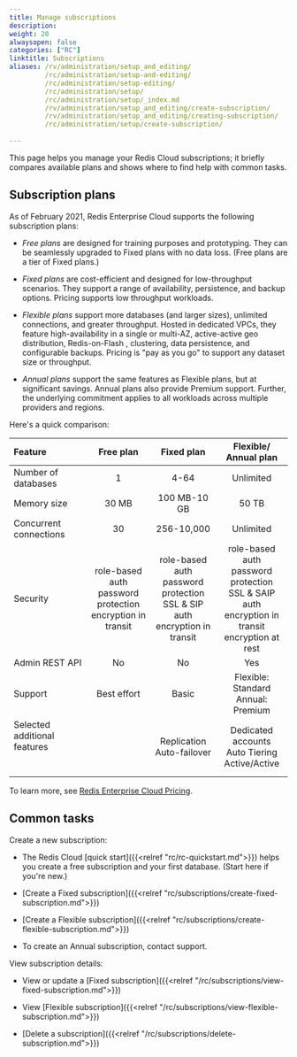 ```yaml
---
title: Manage subscriptions
description: 
weight: 20
alwaysopen: false
categories: ["RC"]
linktitle: Subscriptions
aliases: /rv/administration/setup_and_editing/
         /rc/administration/setup-and-editing/
         /rc/administration/setup-editing/
         /rc/administration/setup/
         /rc/administration/setup/_index.md              
         /rv/administration/setup_and_editing/create-subscription/
         /rv/administration/setup_and_editing/creating-subscription/
         /rc/administration/setup/create-subscription/
         
---
```


This page helps you manage your Redis Cloud subscriptions; it briefly compares available plans and shows where to find help with common tasks.

## Subscription plans

As of February 2021, Redis Enterprise Cloud supports the following subscription plans:

- _Free plans_ are designed for training purposes and prototyping.  They can be seamlessly upgraded to Fixed plans with no data loss.  (Free plans are a tier of Fixed plans.)

- _Fixed plans_ are cost-efficient and designed for low-throughput scenarios.  They support a range of availability, persistence, and backup options.  Pricing supports low throughput workloads.

- _Flexible plans_ support more databases (and larger sizes), unlimited connections, and greater throughput.  Hosted in dedicated VPCs, they feature high-availability in a single or multi-AZ, active-active geo distribution, Redis-on-Flash , clustering, data persistence, and configurable backups.  Pricing is "pay as you go" to support any dataset size or throughput.

- _Annual plans_ support the same features as Flexible plans, but at significant savings.  Annual plans also provide Premium support.  Further, the underlying commitment applies to all workloads across multiple providers and regions.

Here's a quick comparison:

| Feature | Free plan | Fixed plan | Flexible/<br/>Annual plan |
|:-----|:-------:|:----:|:-----:|
| Number of databases | 1 | 4-64 | Unlimited |
| Memory size | 30 MB | 100 MB-10 GB | 50 TB |
| Concurrent connections | 30 | 256-10,000 | Unlimited |
| Security | role-based auth<br/>password protection<br/>encryption in transit | role-based auth<br/>password protection<br/>SSL & SIP auth<br/>encryption in transit | role-based auth<br/>password protection<br/>SSL & SAIP auth<br/>encryption in transit<br/>encryption at rest |
| Admin REST API | No | No | Yes |  
| Support | Best effort | Basic | Flexible: Standard<br/>Annual: Premium |
| Selected additional features<br/> <br/> <br/>|| Replication<br/>Auto-failover<br /> | Dedicated accounts<br>Auto Tiering<br/>Active/Active<br/> |   

To learn more, see [Redis Enterprise Cloud Pricing](https://redislabs.com/redis-enterprise-cloud/pricing/).

## Common tasks

Create a new subscription:

- The Redis Cloud [quick start]({{<relref "rc/rc-quickstart.md">}}) helps you create a free subscription and your first database.  (Start here if you're new.)

- [Create a Fixed subscription]({{<relref "rc/subscriptions/create-fixed-subscription.md">}})

- [Create a Flexible subscription]({{<relref "rc/subscriptions/create-flexible-subscription.md">}})

- To create an Annual subscription, contact support.

View subscription details:

- View or update a [Fixed subscription]({{<relref "/rc/subscriptions/view-fixed-subscription.md">}})

- View [Flexible subscription]({{<relref "/rc/subscriptions/view-flexible-subscription.md">}})

- [Delete a subscription]({{<relref "/rc/subscriptions/delete-subscription.md">}})


